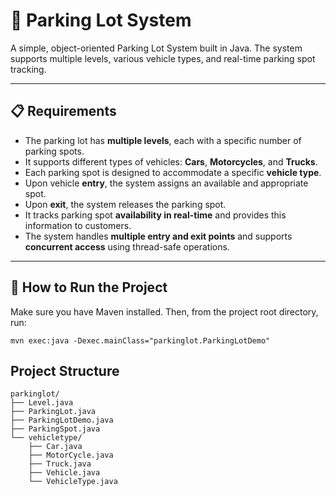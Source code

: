# 🚗 Parking Lot System

A simple, object-oriented Parking Lot System built in Java. The system supports multiple levels, various vehicle types, and real-time parking spot tracking.

---

## 📋 Requirements

- The parking lot has **multiple levels**, each with a specific number of parking spots.
- It supports different types of vehicles: **Cars**, **Motorcycles**, and **Trucks**.
- Each parking spot is designed to accommodate a specific **vehicle type**.
- Upon vehicle **entry**, the system assigns an available and appropriate spot.
- Upon **exit**, the system releases the parking spot.
- It tracks parking spot **availability in real-time** and provides this information to customers.
- The system handles **multiple entry and exit points** and supports **concurrent access** using thread-safe operations.

---

## 🚀 How to Run the Project

Make sure you have Maven installed. Then, from the project root directory, run:

```mvn exec:java -Dexec.mainClass="parkinglot.ParkingLotDemo"```

## Project Structure
```
parkinglot/
├── Level.java
├── ParkingLot.java
├── ParkingLotDemo.java
├── ParkingSpot.java
└── vehicletype/
    ├── Car.java
    ├── MotorCycle.java
    ├── Truck.java
    ├── Vehicle.java
    └── VehicleType.java
```
